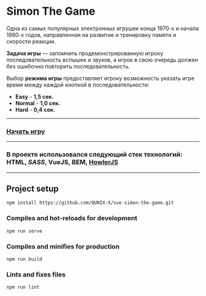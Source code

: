 # Simon The Game

Одна из самых популярных электронных игрушек конца 1970-х и начала 1980-х годов, направленная на развитие и тренировку памяти и скорости реакции.

**Задача игры** — запомнить продемонстрированную игроку последовательность вспышек и звуков, а игрок в свою очередь должен без ошибочно повторить последовательность.

Выбор **режима игры** предоставляет игроку возможность указать игре время между каждой кнопкой в последовательности:
  - **Easy** - **1,5 сек.**
  - **Normal** - **1,0 сек.**
  - **Hard** - **0,4 сек.**
---
### [Начать игру](https://qunix-x.github.io/vue-simon-the-game/)
---
### В проекте использовался следующий стек технологий: <br /> HTML, *SASS*, VueJS, BEM, [HowlerJS](https://howlerjs.com)
---
## Project setup
```
npm install https://github.com/QUNIX-X/vue-simon-the-game.git
```

### Compiles and hot-reloads for development
```
npm run serve
```

### Compiles and minifies for production
```
npm run build
```

### Lints and fixes files
```
npm run lint
```
